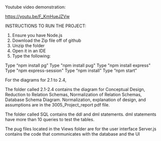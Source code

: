 Youtube video demonstration: 

https://youtu.be/F_KmHueJZVw

INSTRUCTIONS TO RUN THE PROJECT:

1. Ensure you have Node.js
2. Download the Zip file off of github
3. Unzip the folder
4. Open it in an IDE
5. Type the following:

Type “npm install pg”
Type "npm install pug"
Type "npm install express"
Type "npm express-session"
Type “npm install”
Type “npm start”

For the diagrams for 2.1 to 2.4, 

The folder called 2.1-2.4 contains the diagram for Conceptual Design, Reduction to Relation Schemas, Normalization of Relation Schemas, Database Schema Diagram. Normalization, explanation of design, and assumptions are in the 3005_Project_report pdf file.

The folder called SQL contains the ddl and dml statements. dml statements have more than 10 queries to test the tables.


The pug files located in the Views folder are for the user interface
Server.js contains the code that communicates with the database and the UI


